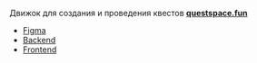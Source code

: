 Движок для создания и проведения квестов **[questspace.fun](https://questspace.fun)**

- [Figma](https://www.figma.com/file/hV8RGiQpdF6Z9gAmrU74wG/%D0%9A%D0%B2%D0%B5%D1%81%D1%82%D1%81%D0%BF%D0%B5%D0%B9%D1%81-v2?type=design&node-id=179545-69667&mode=design&t=pdGKnzXfbuq8CObd-0)
- [Backend](https://github.com/Questspace-v2/questspace-backend)
- [Frontend](https://github.com/Questspace-v2/questspace-frontend)
